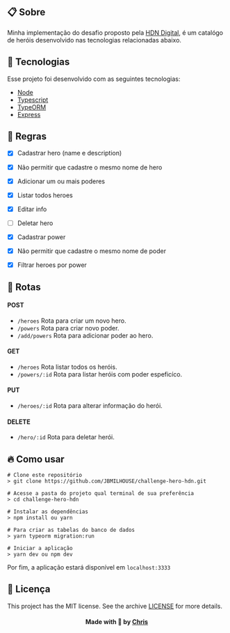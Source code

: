 ## :clipboard: Sobre 

Minha implementação do desafio proposto pela [HDN Digital](http://hdn.digital/), é um catalógo de heróis desenvolvido nas tecnologias relacionadas abaixo.

## :rocket: Tecnologias
Esse projeto foi desenvolvido com as seguintes tecnologias:

- [Node](https://nodejs.org/en/)
- [Typescript](https://www.typescriptlang.org/)
- [TypeORM](https://typeorm.io/#/)
- [Express](https://expressjs.com/pt-br/)

## :bookmark: Regras

 - [x] Cadastrar hero (name e description)
 - [x] Não permitir que cadastre o mesmo nome de hero
 - [x] Adicionar um ou mais poderes
 - [x] Listar todos heroes 
 - [x] Editar info
 - [ ] Deletar hero 
 - [x] Cadastrar power
 - [x] Não permitir que cadastre o mesmo nome de poder
 - [x] Filtrar heroes por power


## :pushpin: Rotas
#### POST
- ``/heroes`` Rota para criar um novo hero.
- ``/powers`` Rota para criar novo poder.
- ``/add/powers`` Rota para adicionar poder ao hero.

#### GET
- ``/heroes`` Rota listar todos os heróis.
- ``/powers/:id`` Rota para listar heróis com poder espeficíco.

#### PUT
- ``/heroes/:id`` Rota para alterar informação do herói.

#### DELETE
- ``/hero/:id`` Rota para deletar herói.

## :fire: Como usar
```
# Clone este repositório
> git clone https://github.com/JBMILHOUSE/challenge-hero-hdn.git

# Acesse a pasta do projeto qual terminal de sua preferência
> cd challenge-hero-hdn 

# Instalar as dependências
> npm install ou yarn 

# Para criar as tabelas do banco de dados
> yarn typeorm migration:run

# Iniciar a aplicação
> yarn dev ou npm dev

```
Por fim, a aplicação estará disponível em ``` localhost:3333 ```
## :memo: Licença

This project has the MIT license. See the archive [LICENSE](LICENSE.md) for more details.

<h4 align="center">
    Made with 💜 by <a href="https://br.linkedin.com/in/chris-oliveira-alexandre/" target="_blank">Chris</a>
</h4>
